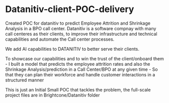 # Datanitiv-client-POC-delivery
Created POC for datanitiv to predict Employee Attrition and Shrinkage Analysis in a BPO call center. Datanitiv is a software compnay with many call centeres as their clients, to improve their infrastructure and technical capabilities and automate the Call center processes.

We add AI capabilities to DATANITIV to better serve their clients.

To showcase our capabilities and to win the trust of the client/onboard them - I built a model that predicts the employee attrition rates and also the Shrinkage Analysis/prediction in a Call Center/BPO at any given time - So that they can plan their workforce and handle customer interactions in a structured manner

This is just an Initial Small POC that tackles the problem, the full-scale project files are in Brightcone/Datanitiv folder
